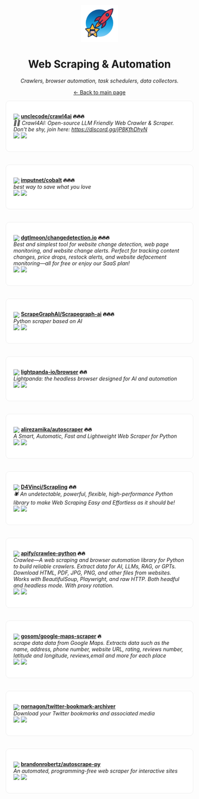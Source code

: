 <p align="center"><img src="../assets/awesome-logo.png" width="100" alt="Awesome Repos"/></p>
<h1 align="center">Web Scraping & Automation</h1>
<p align="center"><i>Crawlers, browser automation, task schedulers, data collectors.</i></p>

<p align="center"><a href="../README.md">← Back to main page</a></p>

<div align="left" style="border:1px solid #eee; border-radius:10px; padding:18px 20px; background:#fff;">

<img src="https://avatars.githubusercontent.com/u/12494079?v=4" width="32" style="vertical-align:middle;"/> <strong><a href="https://github.com/unclecode/crawl4ai">unclecode/crawl4ai</a> 🔥🔥🔥</strong><br/>
<em>🚀🤖 Crawl4AI: Open-source LLM Friendly Web Crawler & Scraper. Don't be shy, join here: https://discord.gg/jP8KfhDhyN</em><br/>
<span>
<a href="https://github.com/unclecode/crawl4ai/stargazers"><img src="https://img.shields.io/github/stars/unclecode/crawl4ai?style=flat-square&labelColor=343b41"></a>
<a href="https://github.com/unclecode/crawl4ai/network/members"><img src="https://img.shields.io/github/forks/unclecode/crawl4ai?style=flat-square&labelColor=343b41"></a>
</span>
</div><br><br>

<div align="left" style="border:1px solid #eee; border-radius:10px; padding:18px 20px; background:#fff;">

<img src="https://avatars.githubusercontent.com/u/152056268?v=4" width="32" style="vertical-align:middle;"/> <strong><a href="https://github.com/imputnet/cobalt">imputnet/cobalt</a> 🔥🔥🔥</strong><br/>
<em>best way to save what you love</em><br/>
<span>
<a href="https://github.com/imputnet/cobalt/stargazers"><img src="https://img.shields.io/github/stars/imputnet/cobalt?style=flat-square&labelColor=343b41"></a>
<a href="https://github.com/imputnet/cobalt/network/members"><img src="https://img.shields.io/github/forks/imputnet/cobalt?style=flat-square&labelColor=343b41"></a>
</span>
</div><br><br>

<div align="left" style="border:1px solid #eee; border-radius:10px; padding:18px 20px; background:#fff;">

<img src="https://avatars.githubusercontent.com/u/275001?v=4" width="32" style="vertical-align:middle;"/> <strong><a href="https://github.com/dgtlmoon/changedetection.io">dgtlmoon/changedetection.io</a> 🔥🔥🔥</strong><br/>
<em>Best and simplest tool for website change detection, web page monitoring, and website change alerts. Perfect for tracking content changes, price drops, restock alerts, and website defacement monitoring—all for free or enjoy our SaaS plan!</em><br/>
<span>
<a href="https://github.com/dgtlmoon/changedetection.io/stargazers"><img src="https://img.shields.io/github/stars/dgtlmoon/changedetection.io?style=flat-square&labelColor=343b41"></a>
<a href="https://github.com/dgtlmoon/changedetection.io/network/members"><img src="https://img.shields.io/github/forks/dgtlmoon/changedetection.io?style=flat-square&labelColor=343b41"></a>
</span>
</div><br><br>

<div align="left" style="border:1px solid #eee; border-radius:10px; padding:18px 20px; background:#fff;">

<img src="https://avatars.githubusercontent.com/u/171017415?v=4" width="32" style="vertical-align:middle;"/> <strong><a href="https://github.com/ScrapeGraphAI/Scrapegraph-ai">ScrapeGraphAI/Scrapegraph-ai</a> 🔥🔥🔥</strong><br/>
<em>Python scraper based on AI</em><br/>
<span>
<a href="https://github.com/ScrapeGraphAI/Scrapegraph-ai/stargazers"><img src="https://img.shields.io/github/stars/ScrapeGraphAI/Scrapegraph-ai?style=flat-square&labelColor=343b41"></a>
<a href="https://github.com/ScrapeGraphAI/Scrapegraph-ai/network/members"><img src="https://img.shields.io/github/forks/ScrapeGraphAI/Scrapegraph-ai?style=flat-square&labelColor=343b41"></a>
</span>
</div><br><br>

<div align="left" style="border:1px solid #eee; border-radius:10px; padding:18px 20px; background:#fff;">

<img src="https://avatars.githubusercontent.com/u/145980012?v=4" width="32" style="vertical-align:middle;"/> <strong><a href="https://github.com/lightpanda-io/browser">lightpanda-io/browser</a> 🔥🔥</strong><br/>
<em>Lightpanda: the headless browser designed for AI and automation</em><br/>
<span>
<a href="https://github.com/lightpanda-io/browser/stargazers"><img src="https://img.shields.io/github/stars/lightpanda-io/browser?style=flat-square&labelColor=343b41"></a>
<a href="https://github.com/lightpanda-io/browser/network/members"><img src="https://img.shields.io/github/forks/lightpanda-io/browser?style=flat-square&labelColor=343b41"></a>
</span>
</div><br><br>

<div align="left" style="border:1px solid #eee; border-radius:10px; padding:18px 20px; background:#fff;">

<img src="https://avatars.githubusercontent.com/u/17881612?v=4" width="32" style="vertical-align:middle;"/> <strong><a href="https://github.com/alirezamika/autoscraper">alirezamika/autoscraper</a> 🔥🔥</strong><br/>
<em>A Smart, Automatic, Fast and Lightweight Web Scraper for Python</em><br/>
<span>
<a href="https://github.com/alirezamika/autoscraper/stargazers"><img src="https://img.shields.io/github/stars/alirezamika/autoscraper?style=flat-square&labelColor=343b41"></a>
<a href="https://github.com/alirezamika/autoscraper/network/members"><img src="https://img.shields.io/github/forks/alirezamika/autoscraper?style=flat-square&labelColor=343b41"></a>
</span>
</div><br><br>

<div align="left" style="border:1px solid #eee; border-radius:10px; padding:18px 20px; background:#fff;">

<img src="https://avatars.githubusercontent.com/u/20604835?v=4" width="32" style="vertical-align:middle;"/> <strong><a href="https://github.com/D4Vinci/Scrapling">D4Vinci/Scrapling</a> 🔥🔥</strong><br/>
<em>🕷️ An undetectable, powerful, flexible, high-performance Python library to make Web Scraping Easy and Effortless as it should be!</em><br/>
<span>
<a href="https://github.com/D4Vinci/Scrapling/stargazers"><img src="https://img.shields.io/github/stars/D4Vinci/Scrapling?style=flat-square&labelColor=343b41"></a>
<a href="https://github.com/D4Vinci/Scrapling/network/members"><img src="https://img.shields.io/github/forks/D4Vinci/Scrapling?style=flat-square&labelColor=343b41"></a>
</span>
</div><br><br>

<div align="left" style="border:1px solid #eee; border-radius:10px; padding:18px 20px; background:#fff;">

<img src="https://avatars.githubusercontent.com/u/24586296?v=4" width="32" style="vertical-align:middle;"/> <strong><a href="https://github.com/apify/crawlee-python">apify/crawlee-python</a> 🔥🔥</strong><br/>
<em>Crawlee—A web scraping and browser automation library for Python to build reliable crawlers. Extract data for AI, LLMs, RAG, or GPTs. Download HTML, PDF, JPG, PNG, and other files from websites. Works with BeautifulSoup, Playwright, and raw HTTP. Both headful and headless mode. With proxy rotation.</em><br/>
<span>
<a href="https://github.com/apify/crawlee-python/stargazers"><img src="https://img.shields.io/github/stars/apify/crawlee-python?style=flat-square&labelColor=343b41"></a>
<a href="https://github.com/apify/crawlee-python/network/members"><img src="https://img.shields.io/github/forks/apify/crawlee-python?style=flat-square&labelColor=343b41"></a>
</span>
</div><br><br>

<div align="left" style="border:1px solid #eee; border-radius:10px; padding:18px 20px; background:#fff;">

<img src="https://avatars.githubusercontent.com/u/454718?v=4" width="32" style="vertical-align:middle;"/> <strong><a href="https://github.com/gosom/google-maps-scraper">gosom/google-maps-scraper</a> 🔥</strong><br/>
<em>scrape data  data from Google Maps. Extracts data such as the name, address, phone number, website URL, rating,  reviews number, latitude and longitude, reviews,email and more for each place</em><br/>
<span>
<a href="https://github.com/gosom/google-maps-scraper/stargazers"><img src="https://img.shields.io/github/stars/gosom/google-maps-scraper?style=flat-square&labelColor=343b41"></a>
<a href="https://github.com/gosom/google-maps-scraper/network/members"><img src="https://img.shields.io/github/forks/gosom/google-maps-scraper?style=flat-square&labelColor=343b41"></a>
</span>
</div><br><br>

<div align="left" style="border:1px solid #eee; border-radius:10px; padding:18px 20px; background:#fff;">

<img src="https://avatars.githubusercontent.com/u/172800?v=4" width="32" style="vertical-align:middle;"/> <strong><a href="https://github.com/nornagon/twitter-bookmark-archiver">nornagon/twitter-bookmark-archiver</a> </strong><br/>
<em>Download your Twitter bookmarks and associated media</em><br/>
<span>
<a href="https://github.com/nornagon/twitter-bookmark-archiver/stargazers"><img src="https://img.shields.io/github/stars/nornagon/twitter-bookmark-archiver?style=flat-square&labelColor=343b41"></a>
<a href="https://github.com/nornagon/twitter-bookmark-archiver/network/members"><img src="https://img.shields.io/github/forks/nornagon/twitter-bookmark-archiver?style=flat-square&labelColor=343b41"></a>
</span>
</div><br><br>

<div align="left" style="border:1px solid #eee; border-radius:10px; padding:18px 20px; background:#fff;">

<img src="https://avatars.githubusercontent.com/u/2670795?v=4" width="32" style="vertical-align:middle;"/> <strong><a href="https://github.com/brandonrobertz/autoscrape-py">brandonrobertz/autoscrape-py</a> </strong><br/>
<em>An automated, programming-free web scraper for interactive sites</em><br/>
<span>
<a href="https://github.com/brandonrobertz/autoscrape-py/stargazers"><img src="https://img.shields.io/github/stars/brandonrobertz/autoscrape-py?style=flat-square&labelColor=343b41"></a>
<a href="https://github.com/brandonrobertz/autoscrape-py/network/members"><img src="https://img.shields.io/github/forks/brandonrobertz/autoscrape-py?style=flat-square&labelColor=343b41"></a>
</span>
</div><br><br>

